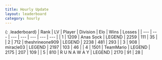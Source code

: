 ```yaml
---
title: Hourly Update
layout: leaderboard
category: hourly
---
```


{: .leaderboard}
| Rank | LV | Player | Division | Elo | Wins | Losses |
| --- | --- | --- | --- | --- | --- | --- |
| <span data-change="1">1</span> | 1209 | <span title="ID: 203132">Anas Sock</span> | LEGEND | <span data-change="43">2259</span> | <span data-change="9">111</span> | <span data-change="0">35</span> |
| <span data-change="-1">2</span> | 712 | <span title="ID: 562775">theshrineone909</span> | LEGEND | <span data-change="-29">2238</span> | <span data-change="2">481</span> | <span data-change="3">293</span> |
| <span data-change="0">3</span> | 908 | <span title="ID: 416373">miracle03</span> | LEGEND | <span data-change="0">2197</span> | <span data-change="0">103</span> | <span data-change="0">46</span> |
| <span data-change="0">4</span> | 1501 | <span title="ID: 164871">TeamMario</span> | LEGEND | <span data-change="0">2175</span> | <span data-change="0">207</span> | <span data-change="0">109</span> |
| <span data-change="0">5</span> | 810 | <span title="ID: 66144">R U N A W A Y</span> | LEGEND | <span data-change="0">2170</span> | <span data-change="0">91</span> | <span data-change="0">28</span> |